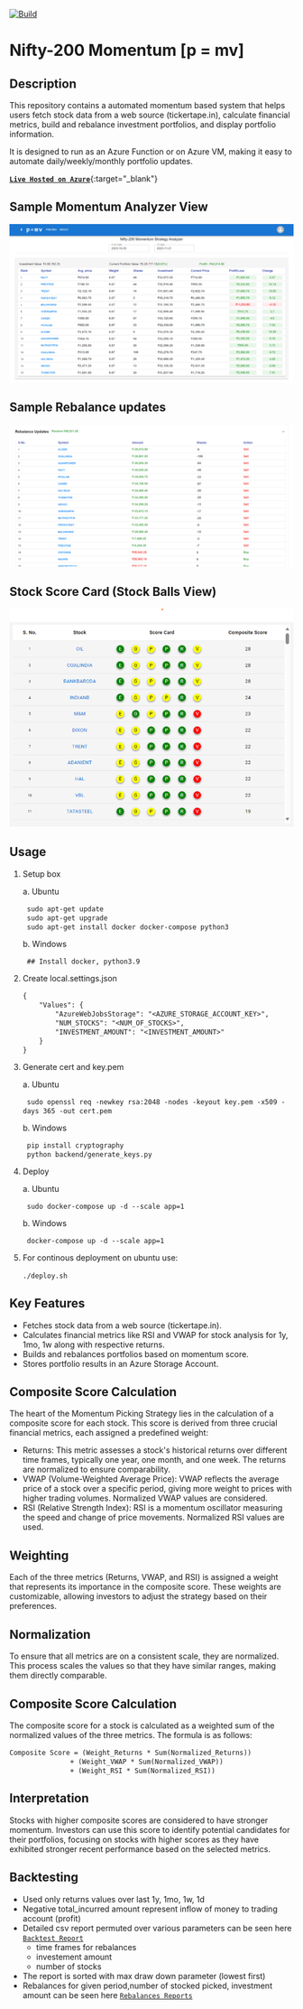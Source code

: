 [![Build](https://github.com/P0W/stock-strategies/actions/workflows/node.js.yml/badge.svg?branch=main)](https://github.com/P0W/stock-strategies/actions/workflows/node.js.yml)

# Nifty-200 Momentum  [p = mv] 

Description
-------------
This repository contains a automated momentum based system that helps users fetch stock data from a web source (tickertape.in), 
calculate financial metrics, build and rebalance investment portfolios, and display portfolio information. 

It is designed to run as an Azure Function or on Azure VM, making it easy to automate daily/weekly/monthly portfolio updates.

[**`Live Hosted on Azure`**](https://stocks.eastus.cloudapp.azure.com){:target="_blank"}

Sample Momentum Analyzer View
-----------------------------

![**Sample Momentum Analyzer View**](resources/stock-strategies.png)

Sample Rebalance updates
------------------------

![**Sample Rebalance updates**](resources/stock-strategies_2.png)

Stock Score Card (Stock Balls View)
-----------------------------------
![**Sample Stock Balls**](resources/StockBalls.png)

Usage
-----

1. Setup box
    
    a. Ubuntu
   
        sudo apt-get update
        sudo apt-get upgrade
        sudo apt-get install docker docker-compose python3
   
    b. Windows
   
        ## Install docker, python3.9

2. Create local.settings.json
    ```
    {
        "Values": {
            "AzureWebJobsStorage": "<AZURE_STORAGE_ACCOUNT_KEY>",
            "NUM_STOCKS": "<NUM_OF_STOCKS>",
            "INVESTMENT_AMOUNT": "<INVESTMENT_AMOUNT>"
        }
    }
    ```
    
3. Generate cert and key.pem
   
    a. Ubuntu
   
        sudo openssl req -newkey rsa:2048 -nodes -keyout key.pem -x509 -days 365 -out cert.pem
    b. Windows
   
        pip install cryptography
        python backend/generate_keys.py
5. Deploy
   
    a. Ubuntu

        sudo docker-compose up -d --scale app=1
   b. Windows

        docker-compose up -d --scale app=1 

6. For continous deployment on ubuntu use:

   ```./deploy.sh```


Key Features
-------------
* Fetches stock data from a web source (tickertape.in).
* Calculates financial metrics like RSI and VWAP for stock analysis for 1y, 1mo, 1w along with respective returns.
* Builds and rebalances portfolios based on momentum score.
* Stores portfolio results in an Azure Storage Account.

Composite Score Calculation
----------------------------
The heart of the Momentum Picking Strategy lies in the calculation of a composite score for each stock. This score is derived from three crucial financial metrics, each assigned a predefined weight:

* Returns: This metric assesses a stock's historical returns over different time frames, typically one year, one month, and one week. The returns are normalized to ensure comparability.
* VWAP (Volume-Weighted Average Price): VWAP reflects the average price of a stock over a specific period, giving more weight to prices with higher trading volumes. Normalized VWAP values are considered.
* RSI (Relative Strength Index): RSI is a momentum oscillator measuring the speed and change of price movements. Normalized RSI values are used.

Weighting
---------
Each of the three metrics (Returns, VWAP, and RSI) is assigned a weight that represents its importance in the composite score. These weights are customizable, allowing investors to adjust the strategy based on their preferences.

Normalization
--------------
To ensure that all metrics are on a consistent scale, they are normalized. This process scales the values so that they have similar ranges, making them directly comparable.

Composite Score Calculation
----------------------------
The composite score for a stock is calculated as a weighted sum of the normalized values of the three metrics. The formula is as follows:
```
Composite Score = (Weight_Returns * Sum(Normalized_Returns))
               + (Weight_VWAP * Sum(Normalized_VWAP))
               + (Weight_RSI * Sum(Normalized_RSI))
```

Interpretation
--------------
Stocks with higher composite scores are considered to have stronger momentum. Investors can use this score to identify potential candidates for their portfolios, focusing on stocks with higher scores as they have exhibited stronger recent performance based on the selected metrics.

Backtesting
------------
* Used only returns values over last 1y, 1mo, 1w, 1d
* Negative total_incurred amount represent inflow of money to trading account (profit)
* Detailed csv report permuted over various parameters can be seen here [``Backtest Report``](https://github.com/P0W/stock-strategies/blob/main/backtest/output.csv)
  - time frames for rebalances
  - investement amount
  - number of stocks
* The report is sorted with max draw down parameter (lowest first)
* Rebalances for given period,number of stocked picked, investment amount can be seen here [``Rebalances Reports``](https://github.com/P0W/stock-strategies/blob/main/backtest/temp)

